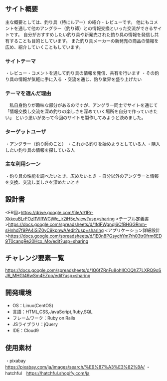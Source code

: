 # <Fishing>

## サイト概要
 主な概要としては、釣り具（特にルアー）の紹介・レビューです。
 他にもコメントを通して他のアングラー（釣り師）との情報交換といった交流ができるサイトです。
自分がおすすめしたい釣り具や新発売された釣り具の情報を発信し共有することも目的としています。
また釣り具メーカーの新発売の商品の情報を広め、紹介していくこともしています。


### サイトテーマ
・レビュー・コメントを通して釣り具の情報を発信、共有を行います
・その釣り具の情報が気軽に手に入る
・交流を通じ、釣り業界を盛り上げたい

### テーマを選んだ理由
　私自身釣りが趣味な部分があるのですが、アングラー同士でサイトを通じて 「情報交換し交流を深め釣りの楽しさを深めていく場所を自分で作っていきたい」
という思いがあって今回のサイトを製作してみようと決めました。


### ターゲットユーザ
・アングラー（釣り師のこと）
・これから釣りを始めようとしている人
・購入したい釣り具の情報を探している人

### 主な利用シーン
・釣り具の性能を調べたいとき、広めたいとき
・自分以外のアングラーと情報を交換、交流し楽しさを深めたいとき

## 設計書
<ER図>https://drive.google.com/file/d/1Rr-XkkcuBLrFOzI1VIRWGjWe_ir2iH5e/view?usp=sharing
<テーブル定義書>https://docs.google.com/spreadsheets/d/1fdFWgnql6CfBHGGRnm-sHnhd7f9PA4iSiZ0yC9kpnwA/edit?usp=sharing
<アプリケーション詳細設計>https://docs.google.com/spreadsheets/d/1E0n8PGsychYm7rh03tr0frm6ED9T0cangRe20Hcx_Mo/edit?usp=sharing


## チャレンジ要素一覧
https://docs.google.com/spreadsheets/d/1Q6fZRnFu8ohIICOQhZ7LXRQ9oSJ6_MHGI46wSm4EZpo/edit?usp=sharing

## 開発環境
- OS：Linux(CentOS)
- 言語：HTML,CSS,JavaScript,Ruby,SQL
- フレームワーク：Ruby on Rails
- JSライブラリ：jQuery
- IDE：Cloud9

## 使用素材
・pixabay　https://pixabay.com/ja/images/search/%E9%87%A3%E3%82%8A/
・hatchful　https://hatchful.shopify.com/ja

